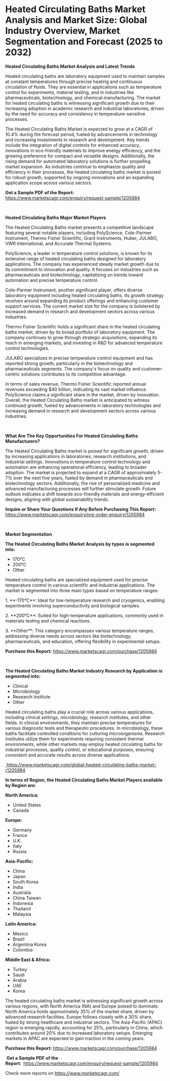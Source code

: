 <p><h1>Heated Circulating Baths Market Analysis and Market Size: Global Industry Overview, Market Segmentation and Forecast (2025 to 2032)</h1></p><p><strong>Heated Circulating Baths Market Analysis and Latest Trends</strong></p>
<p><p>Heated circulating baths are laboratory equipment used to maintain samples at constant temperatures through precise heating and continuous circulation of fluids. They are essential in applications such as temperature control for experiments, material testing, and in industries like pharmaceuticals, biotechnology, and chemical manufacturing. The market for heated circulating baths is witnessing significant growth due to their increasing adoption in academic research and industrial laboratories, driven by the need for accuracy and consistency in temperature-sensitive processes.</p><p>The Heated Circulating Baths Market is expected to grow at a CAGR of 10.4% during the forecast period, fueled by advancements in technology and increasing investments in research and development. Key trends include the integration of digital controls for enhanced accuracy, innovations in eco-friendly materials to improve energy efficiency, and the growing preference for compact and versatile designs. Additionally, the rising demand for automated laboratory solutions is further propelling market expansion. As industries continue to emphasize quality and efficiency in their processes, the heated circulating baths market is poised for robust growth, supported by ongoing innovations and an expanding application scope across various sectors.</p></p>
<p><strong>Get a Sample PDF of the Report:&nbsp;</strong> <a href="https://www.marketscagr.com/enquiry/request-sample/1205984?utm_campaign=3575&utm_medium=2&utm_source=Github&utm_content=ia&utm_term=10042025&utm_id=heated-circulating-baths">https://www.marketscagr.com/enquiry/request-sample/1205984</a></p>
<p>&nbsp;</p>
<p><strong>Heated Circulating Baths Major Market Players</strong></p>
<p><p>The Heated Circulating Baths market presents a competitive landscape featuring several notable players, including PolyScience, Cole-Parmer Instrument, Thermo Fisher Scientific, Grant Instruments, Huber, JULABO, VWR International, and Accurate Thermal Systems. </p><p>PolyScience, a leader in temperature control solutions, is known for its extensive range of heated circulating baths designed for laboratory applications. The company has experienced steady market growth due to its commitment to innovation and quality. It focuses on industries such as pharmaceuticals and biotechnology, capitalizing on trends toward automation and precise temperature control.</p><p>Cole-Parmer Instrument, another significant player, offers diverse laboratory equipment including heated circulating baths. Its growth strategy revolves around expanding its product offerings and enhancing customer support services. The current market size for the company is bolstered by increased demand in research and development sectors across various industries.</p><p>Thermo Fisher Scientific holds a significant share in the heated circulating baths market, driven by its broad portfolio of laboratory equipment. The company continues to grow through strategic acquisitions, expanding its reach in emerging markets, and investing in R&D for advanced temperature control technologies. </p><p>JULABO specializes in precise temperature control equipment and has reported strong growth, particularly in the biotechnology and pharmaceuticals segments. The company's focus on quality and customer-centric solutions contributes to its competitive advantage.</p><p>In terms of sales revenue, Thermo Fisher Scientific reported annual revenues exceeding $40 billion, indicating its vast market influence. PolyScience claims a significant share in the market, driven by innovation. Overall, the Heated Circulating Baths market is anticipated to witness continued growth, fueled by advancements in laboratory technologies and increasing demand in research and development sectors across various industries.</p></p>
<p>&nbsp;</p>
<p><strong>What Are The Key Opportunities For Heated Circulating Baths Manufacturers?</strong></p>
<p><p>The Heated Circulating Baths market is poised for significant growth, driven by increasing applications in laboratories, research institutions, and industrial settings. Innovations in temperature control technology and automation are enhancing operational efficiency, leading to broader adoption. The market is projected to expand at a CAGR of approximately 5-7% over the next five years, fueled by demand in pharmaceuticals and biotechnology sectors. Additionally, the rise of personalized medicine and advanced manufacturing processes will further stimulate growth. Future outlook indicates a shift towards eco-friendly materials and energy-efficient designs, aligning with global sustainability trends.</p></p>
<p><strong>Inquire or Share Your Questions If Any Before Purchasing This Report:</strong> <a href="https://www.marketscagr.com/enquiry/pre-order-enquiry/1205984?utm_campaign=3575&utm_medium=2&utm_source=Github&utm_content=ia&utm_term=10042025&utm_id=heated-circulating-baths">https://www.marketscagr.com/enquiry/pre-order-enquiry/1205984</a></p>
<p>&nbsp;</p>
<p><strong>Market Segmentation</strong></p>
<p><strong>The Heated Circulating Baths Market Analysis by types is segmented into:</strong></p>
<p><ul><li>170°C</li><li>200°C</li><li>Other</li></ul></p>
<p><p>Heated circulating baths are specialized equipment used for precise temperature control in various scientific and industrial applications. The market is segmented into three main types based on temperature ranges: </p><p>1. **-170°C**: Ideal for low-temperature research and cryogenics, enabling experiments involving superconductivity and biological samples.</p><p>2. **200°C**: Suited for high-temperature applications, commonly used in materials testing and chemical reactions.</p><p>3. **Other**: This category encompasses various temperature ranges, addressing diverse needs across sectors like biotechnology, pharmaceuticals, and education, offering flexibility in experimental setups.</p></p>
<p><strong>Purchase this Report:&nbsp;</strong><a href="https://www.marketscagr.com/purchase/1205984?utm_campaign=3575&utm_medium=2&utm_source=Github&utm_content=ia&utm_term=10042025&utm_id=heated-circulating-baths">https://www.marketscagr.com/purchase/1205984</a></p>
<p>&nbsp;</p>
<p><strong>The Heated Circulating Baths Market Industry Research by Application is segmented into:</strong></p>
<p><ul><li>Clinical</li><li>Microbiology</li><li>Research Institute</li><li>Other</li></ul></p>
<p><p>Heated circulating baths play a crucial role across various applications, including clinical settings, microbiology, research institutes, and other fields. In clinical environments, they maintain precise temperatures for various diagnostic tests and therapeutic procedures. In microbiology, these baths facilitate controlled conditions for culturing microorganisms. Research institutes utilize them for experiments requiring consistent thermal environments, while other markets may employ heated circulating baths for industrial processes, quality control, or educational purposes, ensuring consistent and accurate results across diverse applications.</p></p>
<p><a href="https://www.marketscagr.com/global-heated-circulating-baths-market-r1205984?utm_campaign=3575&utm_medium=2&utm_source=Github&utm_content=ia&utm_term=10042025&utm_id=heated-circulating-baths">&nbsp;https://www.marketscagr.com/global-heated-circulating-baths-market-r1205984</a></p>
<p><strong>In terms of Region, the Heated Circulating Baths Market Players available by Region are:</strong></p>
<p>
    <p> <strong> North America: </strong>
        <ul>
            <li>United States</li>
            <li>Canada</li>
        </ul>
        </p> 
    <p> <strong> Europe: </strong>
        <ul>
            <li>Germany</li>
            <li>France</li>
            <li>U.K.</li>
            <li>Italy</li>
            <li>Russia</li>
        </ul>
        </p> 
    <p> <strong> Asia-Pacific: </strong>
        <ul>
            <li>China</li>
            <li>Japan</li>
            <li>South Korea</li>
            <li>India</li>
            <li>Australia</li>
            <li>China Taiwan</li>
            <li>Indonesia</li>
            <li>Thailand</li>
            <li>Malaysia</li>
        </ul>
        </p> 
    <p> <strong> Latin America: </strong>
        <ul>
            <li>Mexico</li>
            <li>Brazil</li>
            <li>Argentina Korea</li>
            <li>Colombia</li>
        </ul>
        </p> 
    <p> <strong> Middle East & Africa: </strong>
        <ul>
            <li>Turkey</li>
            <li>Saudi</li>
            <li>Arabia</li>
            <li>UAE</li>
            <li>Korea</li>
        </ul>
    </p>
    </p>
<p><p>The heated circulating baths market is witnessing significant growth across various regions, with North America (NA) and Europe poised to dominate. North America holds approximately 35% of the market share, driven by advanced research facilities. Europe follows closely with a 30% share, fueled by strong healthcare and industrial sectors. The Asia-Pacific (APAC) region is emerging rapidly, accounting for 25%, particularly in China, which contributes around 20% due to increased laboratory setups. Emerging markets in APAC are expected to gain traction in the coming years.</p></p>
<p><strong>Purchase this Report: </strong><a href="https://www.marketscagr.com/purchase/1205984?utm_campaign=3575&utm_medium=2&utm_source=Github&utm_content=ia&utm_term=10042025&utm_id=heated-circulating-baths">https://www.marketscagr.com/purchase/1205984</a></p>
<p>&nbsp;<strong>Get a Sample PDF of the Report:&nbsp;&nbsp;</strong><a href="https://www.marketscagr.com/enquiry/request-sample/1205984?utm_campaign=3575&utm_medium=2&utm_source=Github&utm_content=ia&utm_term=10042025&utm_id=heated-circulating-baths">https://www.marketscagr.com/enquiry/request-sample/1205984</a></p>
<p><strong></strong></p>
<p>Check more reports on <a href="https://www.marketscagr.com/?utm_campaign=3575&utm_medium=2&utm_source=Github&utm_content=ia&utm_term=10042025&utm_id=heated-circulating-baths">https://www.marketscagr.com/</a></p>